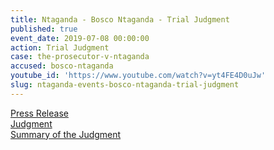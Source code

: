 ```yaml
---
title: Ntaganda - Bosco Ntaganda - Trial Judgment
published: true
event_date: 2019-07-08 00:00:00
action: Trial Judgment
case: the-prosecutor-v-ntaganda
accused: bosco-ntaganda
youtube_id: 'https://www.youtube.com/watch?v=yt4FE4D0uJw'
slug: ntaganda-events-bosco-ntaganda-trial-judgment
---
```

[Press Release](https://www.icc-cpi.int/Pages/item.aspx?name=pr1466)<br>[Judgment](https://www.icc-cpi.int/CourtRecords/CR2019_03568.PDF)<br>[Summary of the Judgment](https://www.icc-cpi.int/itemsDocuments/20190708-ntaganda-judgment-summary-eng.pdf)

&nbsp;
